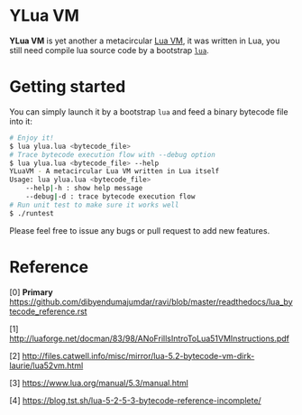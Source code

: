 # YLua VM 
**YLua VM** is yet another a metacircular [Lua VM](https://codeload.github.com/lua/lua/tar.gz/v5.3.0), it was written in Lua, you still need compile lua source code by a bootstrap [`lua`](https://www.lua.org/download.html).

# Getting started
You can simply launch it by a bootstrap `lua`  and feed a binary bytecode file into it:
```bash
# Enjoy it! 
$ lua ylua.lua <bytecode_file>
# Trace bytecode execution flow with --debug option
$ lua ylua.lua <bytecode_file> --help
YLuaVM - A metacircular Lua VM written in Lua itself
Usage: lua ylua.lua <bytecode_file>
    --help|-h : show help message
    --debug|-d : trace bytecode execution flow
# Run unit test to make sure it works well
$ ./runtest
```
Please feel free to issue any bugs or pull request to add new features.

# Reference
[0] **Primary** https://github.com/dibyendumajumdar/ravi/blob/master/readthedocs/lua_bytecode_reference.rst

[1] http://luaforge.net/docman/83/98/ANoFrillsIntroToLua51VMInstructions.pdf

[2] http://files.catwell.info/misc/mirror/lua-5.2-bytecode-vm-dirk-laurie/lua52vm.html

[3] https://www.lua.org/manual/5.3/manual.html

[4] https://blog.tst.sh/lua-5-2-5-3-bytecode-reference-incomplete/